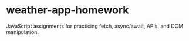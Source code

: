 # weather-app-homework
JavaScript assignments for practicing fetch, async/await, APIs, and DOM manipulation.

